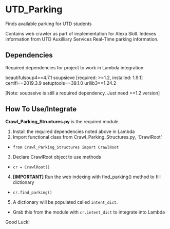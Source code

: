 # UTD_Parking
Finds available parking for UTD students

Contains web crawler as part of implementation for Alexa Skill. Indexes information from UTD Auxilliary Services Real-Time parking information.

## Dependencies

Required dependencies for project to work in Lambda integration

beautifulsoup4==4.7.1
soupsieve [required: >=1.2, installed: 1.9.1]
certifi==2019.3.9
setuptools==39.1.0
urllib3==1.24.2


[Note: soupseive is still a required dependency. Just need >=1.2 version]

## How To Use/Integrate

**Crawl_Parking_Structures.py** is the required module.
1. Install the required dependencies noted above in Lambda
2. Import functional class from Crawl_Parking_Structures.py, 'CrawlRoot'
* `from Crawl_Parking_Structures import CrawlRoot`
3. Declare CrawlRoot object to use methods
* `cr = CrawlRoot()`
4. **[IMPORTANT]**  Run the web indexing with find_parking() method to fill dictionary
* `cr.find_parking()`
5. A dictionary will be populated called `intent_dict`. 
* Grab this from the module with `cr.intent_dict` to integrate into Lambda

Good Luck!
